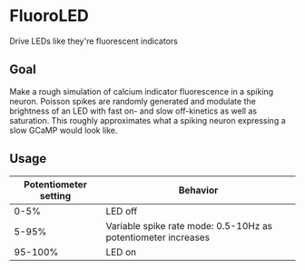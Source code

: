 # FluoroLED

Drive LEDs like they're fluorescent indicators

## Goal

Make a rough simulation of calcium indicator fluorescence in a spiking neuron. Poisson spikes are randomly generated and modulate the brightness of an LED with fast on- and slow off-kinetics as well as saturation. This roughly approximates what a spiking neuron expressing a slow GCaMP would look like.

## Usage

| Potentiometer setting | Behavior |
| --- | --- |
| 0-5% | LED off |
| 5-95% | Variable spike rate mode: 0.5-10Hz as potentiometer increases |
| 95-100% | LED on |